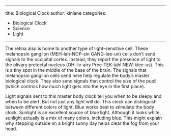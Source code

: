 
---
title: Biological Clock
author: kinlane
categories:
  - Biological Clock
  - Science
  - Light
---
The retina also is home to another type of light-sensitive cell. These melanopsin ganglion (MEH-lah-NOP-sin GANG-lee-un) cells don’t send signals to the occipital cortex. Instead, they report the presence of light to the olivary pretectal nucleus (OH-liv-airy Pree-TEK-tahl NEW-klee-us). This is a tiny spot in the middle of the base of the brain. The signals that melanopsin ganglion cells send here help regulate the body’s master biological clock. They also send signals that control the size of the pupil (which controls how much light gets into the eye in the first place).

Light signals sent to this master body clock tell you when to be sleepy and when to be alert. But not just any light will do. This clock can distinguish between different colors of light. Blue works best to stimulate the body clock. Sunlight is an excellent source of blue light. Although it looks white, sunlight actually is a mix of many colors, including blue. This might explain why stepping outside on a bright sunny day helps clear the fog from your head.